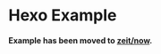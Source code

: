 # Hexo Example

#### Example has been moved to [zeit/now](https://github.com/zeit/now/tree/master/examples/hexo).
